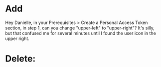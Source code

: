 # Add
Hey Danielle, in your Prerequisites > Create a Personal Access Token section, in step 1, can you change "upper-left" to "upper-right"? It's silly, but that confused me for several minutes until I found the user icon in the upper right.

# Delete:

